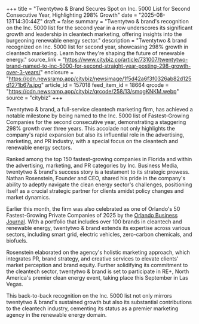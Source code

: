 +++
title = "Twentytwo & Brand Secures Spot on Inc. 5000 List for Second Consecutive Year, Highlighting 298% Growth"
date = "2025-08-13T14:30:44Z"
draft = false
summary = "Twentytwo & brand's recognition on the Inc. 5000 list for the second year in a row underscores its significant growth and leadership in cleantech marketing, offering insights into the burgeoning renewable energy sector."
description = "Twentytwo & brand recognized on Inc. 5000 list for second year, showcasing 298% growth in cleantech marketing. Learn how they're shaping the future of renewable energy."
source_link = "https://www.citybiz.co/article/731007/twentytwo-brand-named-to-inc-5000-for-second-straight-year-posting-298-growth-over-3-years/"
enclosure = "https://cdn.newsramp.app/citybiz/newsimage/1f5d42a6f3f0326ab82d125d1271b67a.jpg"
article_id = 157018
feed_item_id = 18664
qrcode = "https://cdn.newsramp.app/citybiz/qrcode/258/13/smogKNKM.webp"
source = "citybiz"
+++

<p>Twentytwo & brand, a full-service cleantech marketing firm, has achieved a notable milestone by being named to the Inc. 5000 list of Fastest-Growing Companies for the second consecutive year, demonstrating a staggering 298% growth over three years. This accolade not only highlights the company's rapid expansion but also its influential role in the advertising, marketing, and PR industry, with a special focus on the cleantech and renewable energy sectors.</p><p>Ranked among the top 150 fastest-growing companies in Florida and within the advertising, marketing, and PR categories by Inc. Business Media, twentytwo & brand's success story is a testament to its strategic prowess. Nathan Rosenstein, Founder and CEO, shared his pride in the company's ability to adeptly navigate the clean energy sector's challenges, positioning itself as a crucial strategic partner for clients amidst policy changes and market dynamics.</p><p>Earlier this month, the firm was also celebrated as one of Orlando's 50 Fastest-Growing Private Companies of 2025 by the <a href='https://www.bizjournals.com/orlando/' rel='nofollow' target='_blank'>Orlando Business Journal</a>. With a portfolio that includes over 100 brands in cleantech and renewable energy, twentytwo & brand extends its expertise across various sectors, including smart grid, electric vehicles, zero-carbon chemicals, and biofuels.</p><p>Rosenstein elaborated on the agency's holistic marketing approach, which integrates PR, brand strategy, and creative services to elevate clients' market perception and brand equity. Further solidifying its commitment to the cleantech sector, twentytwo & brand is set to participate in RE+, North America's premier clean energy event, taking place this September in Las Vegas.</p><p>This back-to-back recognition on the Inc. 5000 list not only mirrors twentytwo & brand's sustained growth but also its substantial contributions to the cleantech industry, cementing its status as a premier marketing agency in the renewable energy domain.</p>